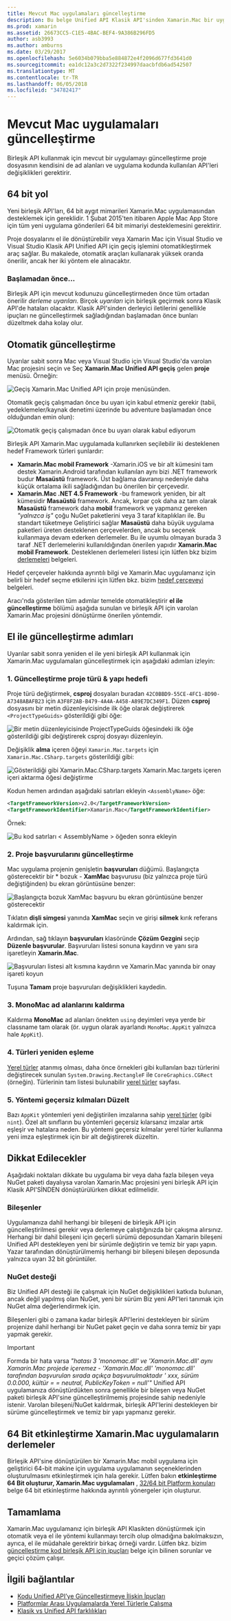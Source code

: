 ```yaml
---
title: Mevcut Mac uygulamaları güncelleştirme
description: Bu belge Unified API Klasik API'sinden Xamarin.Mac bir uygulamayı güncelleştirmek için izlenmesi gereken adımları açıklar.
ms.prod: xamarin
ms.assetid: 26673CC5-C1E5-4BAC-BEF4-9A386B296FD5
author: asb3993
ms.author: amburns
ms.date: 03/29/2017
ms.openlocfilehash: 5e6034b079bba5e884872e4f2096d677fd3641d0
ms.sourcegitcommit: ea1dc12a3c2d7322f234997daacbfdb6ad542507
ms.translationtype: MT
ms.contentlocale: tr-TR
ms.lasthandoff: 06/05/2018
ms.locfileid: "34782417"
---
```

# <a name="updating-existing-mac-apps"></a>Mevcut Mac uygulamaları güncelleştirme

Birleşik API kullanmak için mevcut bir uygulamayı güncelleştirme proje dosyasının kendisini de ad alanları ve uygulama kodunda kullanılan API'leri değişiklikleri gerektirir.

## <a name="the-road-to-64-bits"></a>64 bit yol

Yeni birleşik API'ları, 64 bit aygıt mimarileri Xamarin.Mac uygulamasından desteklemek için gereklidir. 1 Şubat 2015'ten itibaren Apple Mac App Store için tüm yeni uygulama gönderileri 64 bit mimariyi desteklemesini gerektirir.

Proje dosyalarını el ile dönüştürebilir veya Xamarin Mac için Visual Studio ve Visual Studio Klasik API Unified API için geçiş işlemini otomatikleştirmek araç sağlar. Bu makalede, otomatik araçları kullanarak yüksek oranda önerilir, ancak her iki yöntem ele alınacaktır.

### <a name="before-you-start"></a>Başlamadan önce...

Birleşik API için mevcut kodunuzu güncelleştirmeden önce tüm ortadan önerilir *derleme uyarıları*. Birçok *uyarıları* için birleşik geçirmek sonra Klasik API'de hataları olacaktır. Klasik API'sinden derleyici iletilerini genellikle ipuçları ne güncelleştirmek sağladığından başlamadan önce bunları düzeltmek daha kolay olur.

## <a name="automated-updating"></a>Otomatik güncelleştirme

Uyarılar sabit sonra Mac veya Visual Studio için Visual Studio'da varolan Mac projesini seçin ve Seç **Xamarin.Mac Unified API geçiş** gelen **proje** menüsü. Örneğin:

![](updating-mac-apps-images/beta-tool1.png "Geçiş Xamarin.Mac Unified API için proje menüsünden.")

Otomatik geçiş çalışmadan önce bu uyarı için kabul etmeniz gerekir (tabii, yedeklemeler/kaynak denetimi üzerinde bu adventure başlamadan önce olduğundan emin olun):

![](updating-mac-apps-images/migrate01.png "Otomatik geçiş çalışmadan önce bu uyarı olarak kabul ediyorum")

Birleşik API Xamarin.Mac uygulamada kullanırken seçilebilir iki desteklenen hedef Framework türleri şunlardır:

- **Xamarin.Mac mobil Framework** -Xamarin.iOS ve bir alt kümesini tam destek Xamarin.Android tarafından kullanılan aynı bizi .NET framework budur **Masaüstü** framework. Üst bağlama davranışı nedeniyle daha küçük ortalama ikili sağladığından bu önerilen bir çerçevedir.
- **Xamarin.Mac .NET 4.5 Framework** -bu framework yeniden, bir alt kümesidir **Masaüstü** framework. Ancak, kırpar çok daha az tam olarak **Masaüstü** framework daha **mobil** framework ve yapmanız gereken _"yalnızca iş"_ çoğu NuGet paketlerini veya 3 taraf kitaplıkları ile. Bu standart tüketmeye Geliştirici sağlar **Masaüstü** daha büyük uygulama paketleri üreten desteklenen çerçevelerden, ancak bu seçenek kullanmaya devam ederken derlemeler. Bu ile uyumlu olmayan burada 3 taraf .NET derlemelerini kullanıldığından önerilen yapıdır **Xamarin.Mac mobil Framework**. Desteklenen derlemeleri listesi için lütfen bkz bizim [derlemeleri](~/cross-platform/internals/available-assemblies.md) belgeleri.

Hedef çerçeveler hakkında ayrıntılı bilgi ve Xamarin.Mac uygulamanız için belirli bir hedef seçme etkilerini için lütfen bkz. bizim [hedef çerçeveyi](~/mac/platform/target-framework.md) belgeleri. 

Aracı'nda gösterilen tüm adımlar temelde otomatikleştirir **el ile güncelleştirme** bölümü aşağıda sunulan ve birleşik API için varolan Xamarin.Mac projesini dönüştürme önerilen yöntemdir.

## <a name="steps-to-update-manually"></a>El ile güncelleştirme adımları

Uyarılar sabit sonra yeniden el ile yeni birleşik API kullanmak için Xamarin.Mac uygulamaları güncelleştirmek için aşağıdaki adımları izleyin:

### <a name="1-update-project-type--build-target"></a>1. Güncelleştirme proje türü & yapı hedefi

Proje türü değiştirmek, **csproj** dosyaları buradan `42C0BBD9-55CE-4FC1-8D90-A7348ABAFB23` için `A3F8F2AB-B479-4A4A-A458-A89E7DC349F1`. Düzen **csproj** dosyasını bir metin düzenleyicisinde ilk öğe olarak değiştirerek `<ProjectTypeGuids>` gösterildiği gibi öğe:

![](updating-mac-apps-images/csproj.png "Bir metin düzenleyicisinde ProjectTypeGuids öğesindeki ilk öğe gösterildiği gibi değiştirerek csproj dosyayı düzenleyin.")

Değişiklik **alma** içeren öğeyi `Xamarin.Mac.targets` için `Xamarin.Mac.CSharp.targets` gösterildiği gibi:

![](updating-mac-apps-images/csproj2.png "Gösterildiği gibi Xamarin.Mac.CSharp.targets Xamarin.Mac.targets içeren içeri aktarma öğesi değiştirme")

Kodun hemen ardından aşağıdaki satırları ekleyin `<AssemblyName>` öğe:

```xml
<TargetFrameworkVersion>v2.0</TargetFrameworkVersion>
<TargetFrameworkIdentifier>Xamarin.Mac</TargetFrameworkIdentifier>

```

Örnek:

![](updating-mac-apps-images/csproj3.png "Bu kod satırları < AssemblyName > öğeden sonra ekleyin")

### <a name="2-update-project-references"></a>2. Proje başvurularını güncelleştirme

Mac uygulama projenin genişletin **başvuruları** düğümü. Başlangıçta gösterecektir bir * bozuk - **XamMac** başvurusu (biz yalnızca proje türü değiştiğinden) bu ekran görüntüsüne benzer:

![](updating-mac-apps-images/references.png "Başlangıçta bozuk XamMac başvuru bu ekran görüntüsüne benzer gösterecektir")

Tıklatın **dişli simgesi** yanında **XamMac** seçin ve girişi **silmek** kırık referans kaldırmak için.

Ardından, sağ tıklayın **başvuruları** klasöründe **Çözüm Gezgini** seçip **Düzenle başvurular**. Başvuruları listesi sonuna kaydırın ve yanı sıra işaretleyin **Xamarin.Mac**.

![](updating-mac-apps-images/references2.png "Başvuruları listesi alt kısmına kaydırın ve Xamarin.Mac yanında bir onay işareti koyun")

Tuşuna **Tamam** proje başvuruları değişiklikleri kaydedin.

### <a name="3-remove-monomac-from-namespaces"></a>3. MonoMac ad alanlarını kaldırma

Kaldırma **MonoMac** ad alanları önekten `using` deyimleri veya yerde bir classname tam olarak (ör. uygun olarak ayarlandı `MonoMac.AppKit` yalnızca hale `AppKit`).

### <a name="4-remap-types"></a>4. Türleri yeniden eşleme

[Yerel türler](~/cross-platform/macios/nativetypes.md) atanmış olması, daha önce örnekleri gibi kullanılan bazı türlerini değiştirecek sunulan `System.Drawing.RectangleF` ile `CoreGraphics.CGRect` (örneğin). Türlerinin tam listesi bulunabilir [yerel türler](~/cross-platform/macios/nativetypes.md) sayfası.

### <a name="5-fix-method-overrides"></a>5. Yöntemi geçersiz kılmaları Düzelt

Bazı `AppKit` yöntemleri yeni değiştirilen imzalarına sahip [yerel türler](~/cross-platform/macios/nativetypes.md) (gibi `nint`). Özel alt sınıfların bu yöntemleri geçersiz kılarsanız imzalar artık eşleşir ve hatalara neden. Bu yöntemi geçersiz kılmalar yerel türler kullanma yeni imza eşleştirmek için bir alt değiştirerek düzeltin. 

## <a name="considerations"></a>Dikkat Edilecekler

Aşağıdaki noktaları dikkate bu uygulama bir veya daha fazla bileşen veya NuGet paketi dayalıysa varolan Xamarin.Mac projesini yeni birleşik API için Klasik API'SİNDEN dönüştürülürken dikkat edilmelidir. 

### <a name="components"></a>Bileşenler

Uygulamanıza dahil herhangi bir bileşeni de birleşik API için güncelleştirilmesi gerekir veya derlemeye çalıştığınızda bir çakışma alırsınız. Herhangi bir dahil bileşeni için geçerli sürümü deposundan Xamarin bileşeni Unified API destekleyen yeni bir sürümle değiştirin ve temiz bir yapı yapın. Yazar tarafından dönüştürülmemiş herhangi bir bileşeni bileşen deposunda yalnızca uyarı 32 bit görüntüler.

### <a name="nuget-support"></a>NuGet desteği

Biz Unified API desteği ile çalışmak için NuGet değişiklikleri katkıda bulunan, ancak değil yapılmış olan NuGet, yeni bir sürüm Biz yeni API'leri tanımak için NuGet alma değerlendirmek için. 

Bileşenleri gibi o zamana kadar birleşik API'lerini destekleyen bir sürüm projenize dahil herhangi bir NuGet paket geçin ve daha sonra temiz bir yapı yapmak gerekir.

> [!IMPORTANT]
> Formda bir hata varsa _"hatası 3 'monomac.dll' ve 'Xamarin.Mac.dll' aynı Xamarin.Mac projede içeremez - 'Xamarin.Mac.dll' 'monomac.dll' tarafından başvurulan sırada açıkça başvurulmaktadır ' xxx, sürüm 0.0.000, kültür = = neutral, PublicKeyToken = null'"_ Unified API uygulamanıza dönüştürdükten sonra genellikle bir bileşen veya NuGet paketi birleşik API'sine güncelleştirilmemiş projesinde sahip nedeniyle istenir. Varolan bileşeni/NuGet kaldırmak, birleşik API'lerini destekleyen bir sürüme güncelleştirmek ve temiz bir yapı yapmanız gerekir.

## <a name="enabling-64-bit-builds-of-xamarinmac-apps"></a>64 Bit etkinleştirme Xamarin.Mac uygulamaların derlemeler

Birleşik API'sine dönüştürülen bir Xamarin.Mac mobil uygulama için geliştirici 64-bit makine için uygulama uygulamanın seçeneklerinden oluşturulmasını etkinleştirmek için hala gerekir. Lütfen bakın **etkinleştirme 64 Bit oluşturur, Xamarin.Mac uygulamaları** , [32/64 bit Platform konuları](~/cross-platform/macios/32-and-64/index.md) belge 64 bit etkinleştirme hakkında ayrıntılı yönergeler için oluşturur.
    
## <a name="finishing-up"></a>Tamamlama

Xamarin.Mac uygulamanız için birleşik API Klasikten dönüştürmek için otomatik veya el ile yöntemi kullanmayı tercih olup olmadığına bakılmaksızın, ayrıca, el ile müdahale gerektirir birkaç örneği vardır. Lütfen bkz. bizim [güncelleştirme kod birleşik API için ipuçları](~/cross-platform/macios/unified/updating-tips.md) belge için bilinen sorunlar ve geçici çözüm çalışır.

## <a name="related-links"></a>İlgili bağlantılar

- [Kodu Unified API’ye Güncelleştirmeye İlişkin İpuçları](~/cross-platform/macios/unified/updating-tips.md)
- [Platformlar Arası Uygulamalarda Yerel Türlerle Çalışma](~/cross-platform/macios/native-types-cross-platform.md)
- [Klasik vs Unified API farklılıkları](https://developer.xamarin.com/releases/ios/api_changes/classic-vs-unified-8.6.0/)
